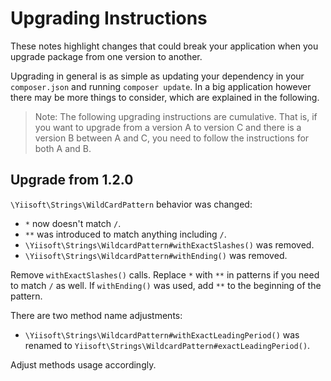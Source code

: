 # Upgrading Instructions

These notes highlight changes that could break your application when you upgrade package from one version to another.

Upgrading in general is as simple as updating your dependency in your `composer.json` and running `composer update`.
In a big application however there may be more things to consider, which are explained in the following.

> Note: The following upgrading instructions are cumulative. That is, if you want to upgrade from a version A to version
> C and there is a version B between A and C, you need to follow the instructions for both A and B.

## Upgrade from 1.2.0

`\Yiisoft\Strings\WildCardPattern` behavior was changed:

- `*` now doesn't match `/`.
- `**` was introduced to match anything including `/`.
- `\Yiisoft\Strings\WildcardPattern#withExactSlashes()` was removed.
- `\Yiisoft\Strings\WildcardPattern#withEnding()` was removed.

Remove `withExactSlashes()` calls. Replace `*` with `**` in patterns if you need to match `/` as well.
If `withEnding()` was used, add `**` to the beginning of the pattern.
  
There are two method name adjustments:

- `\Yiisoft\Strings\WildcardPattern#withExactLeadingPeriod()` was renamed to `Yiisoft\Strings\WildcardPattern#exactLeadingPeriod()`.

Adjust methods usage accordingly.
